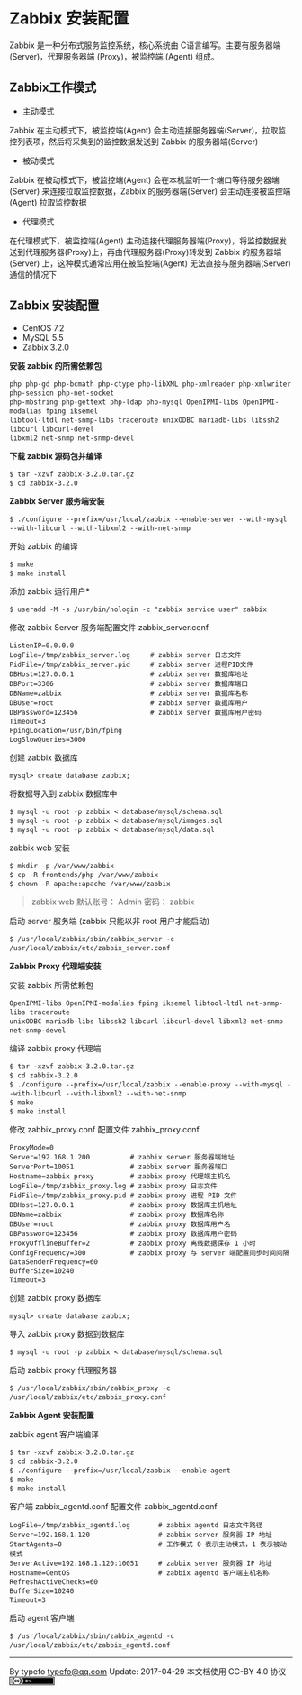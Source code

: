 # Zabbix 安装配置

Zabbix 是一种分布式服务监控系统，核心系统由 C语言编写。主要有服务器端 (Server)，代理服务器端 (Proxy)，被监控端 (Agent) 组成。

## Zabbix工作模式

- 主动模式

Zabbix 在主动模式下，被监控端(Agent) 会主动连接服务器端(Server)，拉取监控列表项，然后将采集到的监控数据发送到 Zabbix 的服务器端(Server)

- 被动模式

Zabbix 在被动模式下，被监控端(Agent) 会在本机监听一个端口等待服务器端(Server) 来连接拉取监控数据，Zabbix 的服务器端(Server) 会主动连接被监控端(Agent) 拉取监控数据

- 代理模式

在代理模式下，被监控端(Agent) 主动连接代理服务器端(Proxy)，将监控数据发送到代理服务器(Proxy)上，再由代理服务器(Proxy)转发到 Zabbix 的服务器端(Server) 上，这种模式通常应用在被监控端(Agent) 无法直接与服务器端(Server) 通信的情况下

## Zabbix 安装配置
  
- CentOS 7.2
- MySQL 5.5
- Zabbix 3.2.0
    
**安装 zabbix 的所需依赖包**
  
```
php php-gd php-bcmath php-ctype php-libXML php-xmlreader php-xmlwriter php-session php-net-socket
php-mbstring php-gettext php-ldap php-mysql OpenIPMI-libs OpenIPMI-modalias fping iksemel
libtool-ltdl net-snmp-libs traceroute unixODBC mariadb-libs libssh2 libcurl libcurl-devel
libxml2 net-snmp net-snmp-devel
```
  
**下载 zabbix 源码包并编译**

```
$ tar -xzvf zabbix-3.2.0.tar.gz
$ cd zabbix-3.2.0
```
  
**Zabbix Server 服务端安装**
  
```
$ ./configure --prefix=/usr/local/zabbix --enable-server --with-mysql --with-libcurl --with-libxml2 --with-net-snmp
```

开始 zabbix 的编译
  
```
$ make
$ make install
```
  
添加 zabbix 运行用户*
  
```
$ useradd -M -s /usr/bin/nologin -c "zabbix service user" zabbix
```
  
修改 zabbix Server 服务端配置文件 zabbix_server.conf
  
```
ListenIP=0.0.0.0
LogFile=/tmp/zabbix_server.log     # zabbix server 日志文件
PidFile=/tmp/zabbix_server.pid     # zabbix server 进程PID文件
DBHost=127.0.0.1                   # zabbix server 数据库地址
DBPort=3306                        # zabbix server 数据库端口
DBName=zabbix                      # zabbix server 数据库名称
DBUser=root                        # zabbix server 数据库用户
DBPassword=123456                  # zabbix server 数据库用户密码
Timeout=3
FpingLocation=/usr/bin/fping
LogSlowQueries=3000
```
  
创建 zabbix 数据库
  
```
mysql> create database zabbix;
```
  
将数据导入到 zabbix 数据库中
  
```
$ mysql -u root -p zabbix < database/mysql/schema.sql
$ mysql -u root -p zabbix < database/mysql/images.sql
$ mysql -u root -p zabbix < database/mysql/data.sql
```

zabbix web 安装
  
```
$ mkdir -p /var/www/zabbix
$ cp -R frontends/php /var/www/zabbix
$ chown -R apache:apache /var/www/zabbix
```
  
> zabbix web 默认账号： Admin 密码： zabbix
  
启动 server 服务端 (zabbix 只能以非 root 用户才能启动)
  
```
$ /usr/local/zabbix/sbin/zabbix_server -c /usr/local/zabbix/etc/zabbix_server.conf
```
  
**Zabbix Proxy 代理端安装**

安装 zabbix 所需依赖包

```
OpenIPMI-libs OpenIPMI-modalias fping iksemel libtool-ltdl net-snmp-libs traceroute
unixODBC mariadb-libs libssh2 libcurl libcurl-devel libxml2 net-snmp net-snmp-devel
```

编译 zabbix proxy 代理端
  
```
$ tar -xzvf zabbix-3.2.0.tar.gz
$ cd zabbix-3.2.0
$ ./configure --prefix=/usr/local/zabbix --enable-proxy --with-mysql --with-libcurl --with-libxml2 --with-net-snmp
$ make
$ make install
```
  
修改 zabbix_proxy.conf 配置文件 zabbix_proxy.conf

```
ProxyMode=0
Server=192.168.1.200          # zabbix server 服务器端地址
ServerPort=10051              # zabbix server 服务器端口
Hostname=zabbix proxy         # zabbix proxy 代理端主机名
LogFile=/tmp/zabbix_proxy.log # zabbix proxy 日志文件
PidFile=/tmp/zabbix_proxy.pid # zabbix proxy 进程 PID 文件
DBHost=127.0.0.1              # zabbix proxy 数据库主机地址
DBName=zabbix                 # zabbix proxy 数据库名称
DBUser=root                   # zabbix proxy 数据库用户名
DBPassword=123456             # zabbix proxy 数据库用户密码
ProxyOfflineBuffer=2          # zabbix proxy 离线数据保存 1 小时
ConfigFrequency=300           # zabbix proxy 与 server 端配置同步时间间隔
DataSenderFrequency=60
BufferSize=10240
Timeout=3
```

创建 zabbix proxy 数据库

```
mysql> create database zabbix;
```

导入 zabbix proxy 数据到数据库

```
$ mysql -u root -p zabbix < database/mysql/schema.sql
```

启动 zabbix proxy 代理服务器

```
$ /usr/local/zabbix/sbin/zabbix_proxy -c /usr/local/zabbix/etc/zabbix_proxy.conf
```
**Zabbix Agent 安装配置**
  
zabbix agent 客户端编译
  
```
$ tar -xzvf zabbix-3.2.0.tar.gz
$ cd zabbix-3.2.0
$ ./configure --prefix=/usr/local/zabbix --enable-agent
$ make
$ make install
```
  
客户端 zabbix_agentd.conf 配置文件 zabbix_agentd.conf

```
LogFile=/tmp/zabbix_agentd.log       # zabbix agentd 日志文件路径
Server=192.168.1.120                 # zabbix server 服务器 IP 地址
StartAgents=0                        # 工作模式 0 表示主动模式，1 表示被动模式
ServerActive=192.168.1.120:10051     # zabbix server 服务器 IP 地址
Hostname=CentOS                      # zabbix agentd 客户端主机名称
RefreshActiveChecks=60
BufferSize=10240
Timeout=3
```

启动 agent 客户端
  
```
$ /usr/local/zabbix/sbin/zabbix_agentd -c /usr/local/zabbix/etc/zabbix_agentd.conf
```

----------------------------------------------------------------------------------------

By typefo typefo@qq.com Update: 2017-04-29 本文档使用 CC-BY 4.0 协议 ![by](../img/by.png)
